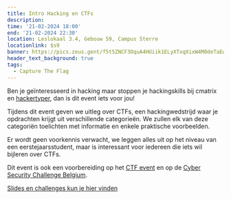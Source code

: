 ```yaml
---
title: Intro Hacking en CTFs
description: 
time: '21-02-2024 18:00'
end: '21-02-2024 22:30'
location: Leslokaal 3.4, Gebouw S9, Campus Sterre
locationlink: $s9
banner: https://pics.zeus.gent/f5t5ZNCF3OquA4HUiik1ELyXTxqXixW4M0deTaEw.jpg
header_text_background: true
tags:
  - Capture The Flag
---
```


Ben je geïnteresseerd in hacking maar stoppen je hackingskills bij cmatrix en [hackertyper](https://hackertyper.net/), dan is dit event iets voor jou!

Tijdens dit event geven we uitleg over CTFs, een hackingwedstrijd waar je opdrachten krijgt uit verschillende categorieën.
We zullen elk van deze categoriën toelichten met informatie en enkele praktische voorbeelden.

Er wordt geen voorkennis verwacht, we leggen alles uit op het niveau van een eerstejaarsstudent, maar is interessant voor iedereen die iets wil bijleren over CTFs.

Dit event is ook een voorbereiding op het [CTF event](https://zeus.gent/events/23-24/ctf/) en op de [Cyber Security Challenge Belgium](https://www.cybersecuritychallenge.be/).

[Slides en challenges kun je hier vinden](https://git.zeus.gent/ZeusWPI/intro_hacking_ctf)

